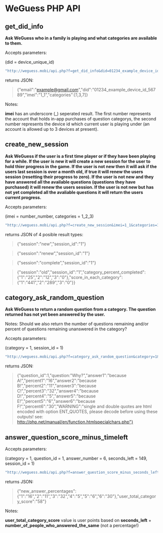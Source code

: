 WeGuess PHP API
===============


get_did_info
------------

**Ask WeGuess who in a family is playing and what categories are available to them.**


Accepts parameters:


(did = device_unique_id)


```javascript
"http://weguess.mobi/api.php?f=get_did_info&did=01234_example_device_id_56789"
```

returns JSON:

> {"email":"example@gmail.com","did":"01234_example_device_id_56789","imei":"1_1","categories":[1,3,7]}

Notes: 

**imei** has an underscore (_) seperated result. The first number represents the account that holds in-app purchases of question categorys, the second number represents the device id which current user is playing under (an account is allowed up to 3 devices at present).






create_new_session
------------------

**Ask WeGuess if the user is a first time player or if they have been playing for a while. If the user is new it will create a new session for the user to hold thier progress in the game. If the user is not new then it will ask if the users last session is over a month old, if true it will renew the users session (resetting their progress to zero). If the user is not new and they have answered all the available questions (questions they have purchased) it will renew the users session. If the user is not new but has not yet completed all the avaliable questions it will return the users current progress.**


Accepts parameters:


(imei = number_number, categories = 1_2_3)


```javascript
"http://weguess.mobi/api.php?f=create_new_session&imei=1_1&categories=1_2_3"
```

returns JSON of 4 posible result types:

> {"session":"new","session_id":"1"}

> {"session":"renew","session_id":"1"}

> {"session":"complete","session_id":"1"}

> {"session":"old","session_id":"1","category_percent_completed":{"1":"25","2":"12","3":"0"},"score_in_each_category":{"1":"441","2":"289","3":"0"}}





category_ask_random_question
----------------------------

**Ask WeGuess to return a random question from a category. The question returned has not yet been answered by the user.**

Notes: Should we also return the number of questions remaining and/or percent of questions remaining unanswered in the category?


Accepts parameters:


(category = 1, session_id = 1)


```javascript
"http://weguess.mobi/api.php?f=category_ask_random_question&category=1&session_id=1"
```

returns JSON:


> {"question_id":1,"question:"Why?","answer1":"because A!","percent1":"16","answer2":"because B!","percent2":"11","answer3":"because C!","percent3":"32","answer4":"because D!","percent4":"5","answer5":"because E!","percent5":"6","answer6":"because F!","percent6":"30","WARNING":"single and double quotes are html encoded with option ENT_QUOTES, please decode before using these outputs! see: http://php.net/manual/en/function.htmlspecialchars.php"}




answer_question_score_minus_timeleft
------------------------------------


Accepts parameters:

(category = 1, question_id = 1, answer_number = 6, seconds_left = 149, session_id = 1)


```javascript
"http://weguess.mobi/api.php?f=answer_question_score_minus_seconds_left&category=1&question_id=1&answer_number=6&seconds_left=149&session_id=1"
```

returns JSON:

> {"new_answer_percentages":{"1":"16","2":"11","3":"32","4":"5","5":"6","6":"30"},"user_total_category_score":"58"}


Notes:

**user_total_category_score** value is user points based on **seconds_left** + **number_of_people_who_answered_the_same** (not a percentage!)
